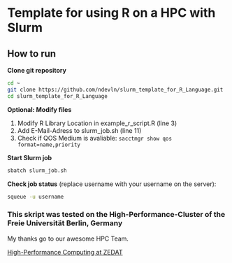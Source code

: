 # Template for using R on a HPC with Slurm

## How to run

**Clone git repository**
```bash
cd ~
git clone https://github.com/ndevln/slurm_template_for_R_Language.git
cd slurm_template_for_R_Language
```

**Optional: Modify files**
1. Modify R Library Location in example_r_script.R (line 3)
2. Add E-Mail-Adress to slurm_job.sh (line 11)
3. Check if QOS Medium is avaliable: `sacctmgr show qos format=name,priority`

**Start Slurm job**
```bash
sbatch slurm_job.sh
```

**Check job status** (replace username with your username on the server):
```bash
squeue -u username
```

### This skript was tested on the High-Performance-Cluster of the Freie Universität Berlin, Germany
My thanks go to our awesome HPC Team.

[High-Performance Computing at ZEDAT](https://www.fu-berlin.de/en/sites/high-performance-computing/index.html)